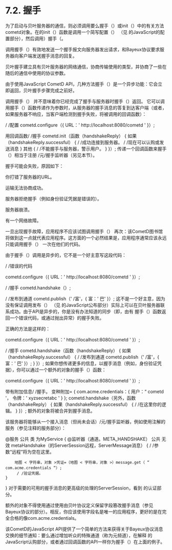 # 7.2. 握手
为了启动与贝叶服务器的通信，则必须调用要么握手（）或init（）中的有关方法cometd对象。在的init（）函数是调用一个简写配置（） （见 的JavaScript的配置部分），然后调用）握手（。

调用握手（）有效地发送一个握手报文向服务器发出请求，和Bayeux协议要求服务器向客户端发送握手消息的回复。

贝叶握手建立具有贝叶服务器的网络通信，协商传输使用的类型，并协商了一些在随后的通信中使用的协议参数。

由于使用JavaScript CometD API，几种方法握手（）是一个异步功能：它会立即返回，贝叶握手步骤完成之前好。

调用握手（） 并不意味着你已经完成了握手与服务器时握手（）返回。
它可以调用握手（）函数传递作为参数时，从服务器的握手消息的答复到达客户端（或者，如果服务器不响应，当客户端检测到握手失败，将被调用的回调函数）：

/ /配置
cometd.configure（{
    URL：' http://localhost:8080/cometd '
}）;

用回调函数/ /握手 
cometd.init（函数（handshakeReply）
{
    如果（handshakeReply.successful）
    {
        / /成功连接到服务器。
        / /现在可以认购或发送消息
    }
    其他
    {
        / /不能握手与服务器，警示用户。
    }
}）;
传递一个回调函数来握手（）相当于注册 /元/握手监听器（另见本节）。

握手可能会失败，原因如下：

你打错了服务器的URL。

运输无法协商成功。

服务器拒绝握手（例如身份验证凭据是错误的）。

服务器崩溃。

有一个网络故障。

一旦出现握手故障，应用程序不应该试图调用握手（） 再次：该CometD图书馆将做到这一点就代表应用程序。这方面的一个必然结果是，应用程序通常应该永远只能调用握手（） 一次在他们的代码。

由于握手（）调用是异步的，它不是一个好主意写这段代码：

/ /错误的代码

cometd.configure（{
    URL：' http://localhost:8080/cometd '
}）;

/ /握手
cometd.handshake（）;

/ /发布到通道 
cometd.publish（' /富'，{ 富：' 巴' }）;
这不是一个好主意，因为没有保证调用发布（） （见 的JavaScript公布部分）实际上可以在贝叶服务器联系成功。由于API是异步的，你是没有办法知道的同步（即，由有 握手（）函数返回一个错误代码，或通过抛出异常）的握手失败。

正确的方法是这样的：

cometd.configure（{
     URL：' http://localhost:8080/cometd '
}）;

/ /握手 
cometd.handshake（函数（handshakeReply）
{
    如果（handshakeReply.successful）
    {
        / /发布到通道 
        cometd.publish（' /富'，{ 富：' 巴' }）;
    }
}）;
如果你想传递更多的信息，以握手消息（例如，身份验证凭据），你可以通过一个额外的对象的握手（）函数：

cometd.configure（{
     URL：' http://localhost:8080/cometd '
}）;

带有附加信息/ /握手。
变种附加= {
    com.acme.credentials：{
        用户：“ cometd '，
         令牌：' xyzsecretabc '
    }
};
cometd.handshake（另外，函数（handshakeReply）
{
    如果（handshakeReply.successful）
    {
        / /在这里你的逻辑。
    }
}）;
额外的对象将被合并到握手消息。

该服务器将能够从一个接入消息（但尚未会话）/元/握手监听器，例如使用注解的服务（参见注释的服务部分）：

@服务
公共 类 为MyService
{
    @监听器（通道。META_HANDSHAKE）
     公共 无效 metaHandshake（的ServerSession远程，ServerMessage消息）
    {
        / /参数“远程”将为空在这里。

        地图 < 字符串，对象 >凭证=（地图 < 字符串，对象 >）message.get（ “ com.acme.credentials “）;
         / /验证凭据。
    }
}
对于需要的可用的握手消息的更高级的处理的ServerSession，看到 的认证部分。

额外的对象不得使用通过使用由贝叶协议定义保留字段篡改握手消息（参见Bayeux协议的部分）。相反，你应该使用字段名是唯一的应用程序，更好的是在完全合格的像com.acme.credentials。

该CometD的JavaScript API提供了一个简单的方法来获得关于Bayeux协议消息交换的细节通知：要么通过增加听众的特殊通道（称为元频道），在解释 的JavaScript认购部分，或者通过回调函数的API一样你为握手（）在上面的例子。
